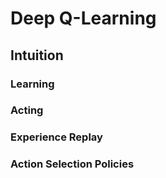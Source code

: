 # Deep Q-Learning

## Intuition

### Learning

### Acting

### Experience Replay

### Action Selection Policies